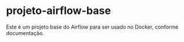 # projeto-airflow-base
Este é um projeto base do Airflow para ser usado no Docker, conforme documentação.

